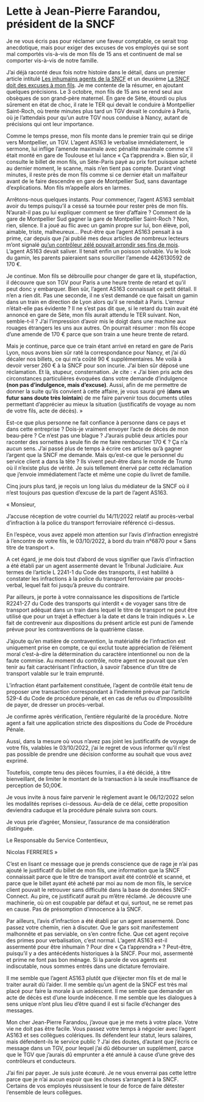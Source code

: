# Lette à Jean-Pierre Farandou, président de la SNCF

Je ne vous écris pas pour réclamer une faveur comptable, ce serait trop anecdotique, mais pour exiger des excuses de vos employés qui se sont mal comportés vis-à-vis de mon fils de 15 ans et continuent de mal se comporter vis-à-vis de notre famille.<span id="more-64577"></span>

J’ai déjà raconté deux fois notre histoire dans le détail, dans un premier article intitulé [Les inhumains agents de la SNCF](https://tcrouzet.com/2022/10/03/les-inhumains-agents-de-la-sncf) et un deuxième [La SNCF doit des excuses à mon fils](https://tcrouzet.com/2022/10/17/la-sncf-doit-des-excuses-a-mon-fils). Je me contente de la résumer, en ajoutant quelques précisions. Le 3 octobre, mon fils de 15 ans se rend seul aux obsèques de son grand-père maternel. En gare de Sète, étourdi ou plus sûrement en état de choc, il rate le TER qui devait le conduire à Montpellier Saint-Roch, où trente minutes plus tard un TGV devait le conduire à Paris, où je l’attendais pour qu’un autre TGV nous conduise à Nancy, autant de précisions qui ont leur importance.

Comme le temps presse, mon fils monte dans le premier train qui se dirige vers Montpellier, un TGV. L’agent AS163 le verbalise immédiatement, le sermone, lui inflige l’amende maximale avec pénalité maximale comme s’il était monté en gare de Toulouse et lui lance « Ça t’apprendra ». Bien sûr, il consulte le billet de mon fils, un Sète-Paris payé au prix fort puisque acheté au dernier moment, le scanne, mais n’en tient pas compte. Durant vingt minutes, il reste près de mon fils comme si ce dernier était un malfaiteur avant de le faire descendre en gare de Montpellier Sud, sans davantage d’explications. Mon fils m’appelle alors en larmes.

Arrêtons-nous quelques instants. Pour commencer, l’agent AS163 semblait avoir du temps puisqu’il a cessé sa tournée pour rester près de mon fils. N’aurait-il pas pu lui expliquer comment se tirer d’affaire ? Comment de la gare de Montpellier Sud gagner la gare de Montpellier Saint-Roch ? Non, rien, silence. Il a joué au flic avec un gamin propre sur lui, bon élève, poli, aimable, triste, malheureux… Peut-être que l’agent AS163 pensait à sa prime, car depuis que j’ai publié mes deux articles de nombreux lecteurs m’ont signalé [qu’un contrôleur zélé pouvait arrondir ses fins de mois](https://www.lepoint.fr/economie/sncf-vous-reprendrez-bien-une-petite-prime-20-11-2019-2348710_28.php). L’agent AS163 devait saliver. Il tenait enfin un poisson solvable. Vu le look du gamin, les parents paieraient sans sourciller l’amende 4426130592 de 170 €.

Je continue. Mon fils se débrouille pour changer de gare et là, stupéfaction, il découvre que son TGV pour Paris a une heure trente de retard et qu’il peut donc y embarquer. Bien sûr, l’agent AS163 connaissait ce petit détail. Il n’en a rien dit. Pas une seconde, il ne s’est demandé ce que faisait un gamin dans un train en direction de Lyon alors qu’il se rendait à Paris. L’erreur n’était-elle pas évidente ? Il ne s’est pas dit que, si le retard du train avait été annoncé en gare de Sète, mon fils aurait attendu le TER suivant. Non, semble-t-il ? J’ai l’impression d’avoir mis le doigt dans une machine aux rouages étrangers les uns aux autres. On pourrait résumer : mon fils écope d’une amende de 170 € parce que son train a une heure trente de retard.

Mais je continue, parce que ce train étant arrivé en retard en gare de Paris Lyon, nous avons bien sûr raté la correspondance pour Nancy, et j’ai dû décaler nos billets, ce qui m’a coûté 90 € supplémentaires. Me voilà à devoir verser 260 € à la SNCF pour son incurie. J’ai bien sûr déposé une réclamation. Et là, stupeur, consternation. Je cite : « J’ai bien pris acte des circonstances particulières évoquées dans votre demande d’indulgence **(non pas d’indulgence, mais d’excuse)**. Aussi, afin de me permettre de donner la suite qu’ils convient à cette affaire, je vous saurai gré (**dans un futur sans doute très lointain**) de me faire parvenir tous documents utiles permettant d’apprécier au mieux la situation (justificatifs de voyage au nom de votre fils, acte de décès). »

Est-ce que plus personne ne fait confiance à personne dans ce pays et dans cette entreprise ? Dois-je vraiment envoyer l’acte de décès de mon beau-père ? Ce n’est pas une blague ? J’aurais publié deux articles pour raconter des sornettes à seule fin de me faire rembourser 170 € ? Ça n’a aucun sens. J’ai passé plus de temps à écrire ces articles qu’à gagner l’argent que la SNCF me demande. Mais qu’est-ce que le personnel du service client a dans la tête ? Ils vivent peut-être dans le monde de Trump où il n’existe plus de vérité. Je suis tellement énervé par cette réclamation que j’envoie immédiatement l’acte et même une copie du livret de famille.

Cinq jours plus tard, je reçois un long laïus du médiateur de la SNCF où il n’est toujours pas question d’excuse de la part de l’agent AS163.

« Monsieur,

J’accuse réception de votre courriel du 14/11/2022 relatif au procès-verbal d’infraction à la police du transport ferroviaire référencé ci-dessus.

En l’espèce, vous avez appelé mon attention sur l’avis d’infraction enregistré à l’encontre de votre fils, le 03/10/2022, à bord du train n°6870 pour « Sans titre de transport ».

A cet égard, je me dois tout d’abord de vous signifier que l’avis d’infraction a été établi par un agent assermenté devant le Tribunal Judiciaire. Aux termes de l’article L 2241-1 du Code des transports, il est habilité à constater les infractions à la police du transport ferroviaire par procès-verbal, lequel fait foi jusqu’à preuve du contraire.

Par ailleurs, je porte à votre connaissance les dispositions de l’article R2241-27 du Code des transports qui interdit « de voyager sans titre de transport adéquat dans un train dans lequel le titre de transport ne peut être utilisé que pour un trajet à effectuer à la date et dans le train indiqués ». Le fait de contrevenir aux dispositions du présent article est puni de l’amende prévue pour les contraventions de la quatrième classe.

J’ajoute qu’en matière de contravention, la matérialité de l’infraction est uniquement prise en compte, ce qui exclut toute appréciation de l’élément moral c’est-à-dire la détermination du caractère intentionnel ou non de la faute commise. Au moment du contrôle, notre agent ne pouvait que s’en tenir au fait caractérisant l’infraction, à savoir l’absence d’un titre de transport valable sur le train emprunté.

L’infraction étant parfaitement constituée, l’agent de contrôle était tenu de proposer une transaction correspondant à l’indemnité prévue par l’article 529-4 du Code de procédure pénale, et en cas de refus ou d’impossibilité de payer, de dresser un procès-verbal.

Je confirme après vérification, l’entière régularité de la procédure. Notre agent a fait une application stricte des dispositions du Code de Procédure Pénale.

Aussi, dans la mesure où vous n’avez pas joint les justificatifs de voyage de votre fils, valables le 03/10/2022, j’ai le regret de vous informer qu’il n’est pas possible de prendre une décision conforme au souhait que vous avez exprimé.

Toutefois, compte tenu des pièces fournies, il a été décidé, à titre bienveillant, de limiter le montant de la transaction à la seule insuffisance de perception de 50,00€.

Je vous invite à nous faire parvenir le règlement avant le 06/12/2022 selon les modalités reprises ci-dessous. Au-delà de ce délai, cette proposition deviendra caduque et la procédure pénale suivra son cours.

Je vous prie d’agréer, Monsieur, l’assurance de ma considération distinguée.

Le Responsable du Service Contentieux,

Nicolas FERRERES »

C’est en lisant ce message que je prends conscience que de rage je n’ai pas ajouté le justificatif du billet de mon fils, une information que la SNCF connaissait parce que le titre de transport avait été contrôlé et scanné, et parce que le billet ayant été acheté par moi au nom de mon fils, le service client pouvait le retrouver sans difficulté dans la base de données SNCF-Connect. Au pire, ce justificatif aurait pu m’être réclamé. Je découvre une machinerie, où on est coupable par défaut et qui, surtout, ne se remet pas en cause. Pas de présomption d’innocence à la SNCF.

Par ailleurs, l’avis d’infraction a été établi par un agent assermenté. Donc passez votre chemin, rien à discuter. Que le gars soit manifestement malhonnête et pas serviable, on s’en contre fiche. Que cet agent reçoive des primes pour verbalisation, c’est normal. L’agent AS163 est-il assermenté pour être inhumain ? Pour dire « Ça t’apprendra » ? Peut-être, puisqu’il y a des antécédents historiques à la SNCF. Pour moi, assermenté et prime ne font pas bon ménage. Si la parole de vos agents est indiscutable, nous sommes entrés dans une dictature ferroviaire.

Il me semble que l’agent AS163 plutôt que d’éjecter mon fils et de mal le traiter aurait dû l’aider. Il me semble qu’un agent de la SNCF est très mal placé pour faire la morale à un adolescent. Il me semble que demander un acte de décès est d’une lourde indécence. Il me semble que les dialogues à sens unique n’ont plus lieu d’être quand il est si facile d’échanger des messages.

Mon cher Jean-Pierre Farandou, j’avoue que je me mets à votre place. Votre vie ne doit pas être facile. Vous passez votre temps à négocier avec l’agent AS163 et ses collègues colériques. Ils défendent leur statut, leurs salaires, mais défendent-ils le service public ? J’ai des doutes, d’autant que j’écris ce message dans un TGV, pour lequel j’ai dû débourser un supplément, parce que le TGV que j’aurais dû emprunter a été annulé à cause d’une grève des contrôleurs et conducteurs.

J’ai fini par payer. Je suis juste écœuré. Je ne vous enverrai pas cette lettre parce que je n’ai aucun espoir que les choses s’arrangent à la SNCF. Certains de vos employés réussissent le tour de force de faire détester l’ensemble de leurs collègues.